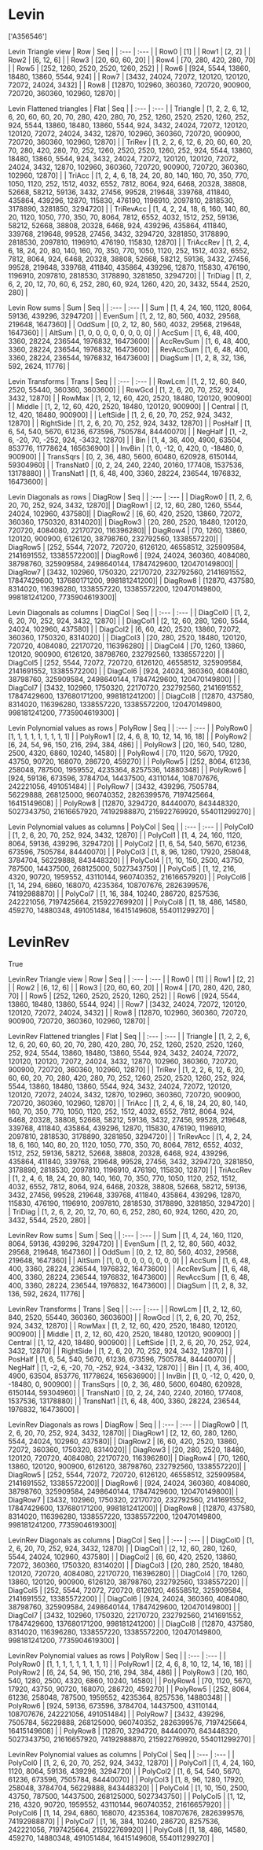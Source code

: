 # Levin
['A356546']

Levin Triangle view
|  Row   |  Seq   |
| :---   |  :---  |
| Row0 | [1] |
| Row1 | [2, 2] |
| Row2 | [6, 12, 6] |
| Row3 | [20, 60, 60, 20] |
| Row4 | [70, 280, 420, 280, 70] |
| Row5 | [252, 1260, 2520, 2520, 1260, 252] |
| Row6 | [924, 5544, 13860, 18480, 13860, 5544, 924] |
| Row7 | [3432, 24024, 72072, 120120, 120120, 72072, 24024, 3432] |
| Row8 | [12870, 102960, 360360, 720720, 900900, 720720, 360360, 102960, 12870] |

Levin Flattened triangles
| Flat      |  Seq  |
| :---      | :---  |
| Triangle  | [1, 2, 2, 6, 12, 6, 20, 60, 60, 20, 70, 280, 420, 280, 70, 252, 1260, 2520, 2520, 1260, 252, 924, 5544, 13860, 18480, 13860, 5544, 924, 3432, 24024, 72072, 120120, 120120, 72072, 24024, 3432, 12870, 102960, 360360, 720720, 900900, 720720, 360360, 102960, 12870] |
| TriRev    | [1, 2, 2, 6, 12, 6, 20, 60, 60, 20, 70, 280, 420, 280, 70, 252, 1260, 2520, 2520, 1260, 252, 924, 5544, 13860, 18480, 13860, 5544, 924, 3432, 24024, 72072, 120120, 120120, 72072, 24024, 3432, 12870, 102960, 360360, 720720, 900900, 720720, 360360, 102960, 12870] |
| TriAcc    | [1, 2, 4, 6, 18, 24, 20, 80, 140, 160, 70, 350, 770, 1050, 1120, 252, 1512, 4032, 6552, 7812, 8064, 924, 6468, 20328, 38808, 52668, 58212, 59136, 3432, 27456, 99528, 219648, 339768, 411840, 435864, 439296, 12870, 115830, 476190, 1196910, 2097810, 2818530, 3178890, 3281850, 3294720] |
| TriRevAcc | [1, 4, 2, 24, 18, 6, 160, 140, 80, 20, 1120, 1050, 770, 350, 70, 8064, 7812, 6552, 4032, 1512, 252, 59136, 58212, 52668, 38808, 20328, 6468, 924, 439296, 435864, 411840, 339768, 219648, 99528, 27456, 3432, 3294720, 3281850, 3178890, 2818530, 2097810, 1196910, 476190, 115830, 12870] |
| TriAccRev | [1, 2, 4, 6, 18, 24, 20, 80, 140, 160, 70, 350, 770, 1050, 1120, 252, 1512, 4032, 6552, 7812, 8064, 924, 6468, 20328, 38808, 52668, 58212, 59136, 3432, 27456, 99528, 219648, 339768, 411840, 435864, 439296, 12870, 115830, 476190, 1196910, 2097810, 2818530, 3178890, 3281850, 3294720] |
| TriDiag   | [1, 2, 6, 2, 20, 12, 70, 60, 6, 252, 280, 60, 924, 1260, 420, 20, 3432, 5544, 2520, 280] |

Levin Row sums
| Sum       |   Seq  |
| :---      |  :---  |
| Sum       | [1, 4, 24, 160, 1120, 8064, 59136, 439296, 3294720] |
| EvenSum   | [1, 2, 12, 80, 560, 4032, 29568, 219648, 1647360] |
| OddSum    | [0, 2, 12, 80, 560, 4032, 29568, 219648, 1647360] |
| AltSum    | [1, 0, 0, 0, 0, 0, 0, 0, 0] |
| AccSum    | [1, 6, 48, 400, 3360, 28224, 236544, 1976832, 16473600] |
| AccRevSum | [1, 6, 48, 400, 3360, 28224, 236544, 1976832, 16473600] |
| RevAccSum | [1, 6, 48, 400, 3360, 28224, 236544, 1976832, 16473600] |
| DiagSum   | [1, 2, 8, 32, 136, 592, 2624, 11776] |

Levin Transforms
| Trans     |   Seq  |
| :---      |  :---  |
| RowLcm    | [1, 2, 12, 60, 840, 2520, 55440, 360360, 3603600] |
| RowGcd    | [1, 2, 6, 20, 70, 252, 924, 3432, 12870] |
| RowMax    | [1, 2, 12, 60, 420, 2520, 18480, 120120, 900900] |
| Middle    | [1, 2, 12, 60, 420, 2520, 18480, 120120, 900900] |
| Central   | [1, 12, 420, 18480, 900900] |
| LeftSide  | [1, 2, 6, 20, 70, 252, 924, 3432, 12870] |
| RightSide | [1, 2, 6, 20, 70, 252, 924, 3432, 12870] |
| PosHalf   | [1, 6, 54, 540, 5670, 61236, 673596, 7505784, 84440070] |
| NegHalf   | [1, -2, 6, -20, 70, -252, 924, -3432, 12870] |
| Bin       | [1, 4, 36, 400, 4900, 63504, 853776, 11778624, 165636900] |
| InvBin    | [1, 0, -12, 0, 420, 0, -18480, 0, 900900] |
| TransSqrs | [0, 2, 36, 480, 5600, 60480, 620928, 6150144, 59304960] |
| TransNat0 | [0, 2, 24, 240, 2240, 20160, 177408, 1537536, 13178880] |
| TransNat1 | [1, 6, 48, 400, 3360, 28224, 236544, 1976832, 16473600] |

Levin Diagonals as rows
| DiagRow  |   Seq  |
| :---     |  :---  |
| DiagRow0 | [1, 2, 6, 20, 70, 252, 924, 3432, 12870]|
| DiagRow1 | [2, 12, 60, 280, 1260, 5544, 24024, 102960, 437580]|
| DiagRow2 | [6, 60, 420, 2520, 13860, 72072, 360360, 1750320, 8314020]|
| DiagRow3 | [20, 280, 2520, 18480, 120120, 720720, 4084080, 22170720, 116396280]|
| DiagRow4 | [70, 1260, 13860, 120120, 900900, 6126120, 38798760, 232792560, 1338557220]|
| DiagRow5 | [252, 5544, 72072, 720720, 6126120, 46558512, 325909584, 2141691552, 13385572200]|
| DiagRow6 | [924, 24024, 360360, 4084080, 38798760, 325909584, 2498640144, 17847429600, 120470149800]|
| DiagRow7 | [3432, 102960, 1750320, 22170720, 232792560, 2141691552, 17847429600, 137680171200, 998181241200]|
| DiagRow8 | [12870, 437580, 8314020, 116396280, 1338557220, 13385572200, 120470149800, 998181241200, 7735904619300]|

Levin Diagonals as columns
| DiagCol  |   Seq  |
| :---     |  :---  |
| DiagCol0 | [1, 2, 6, 20, 70, 252, 924, 3432, 12870] |
| DiagCol1 | [2, 12, 60, 280, 1260, 5544, 24024, 102960, 437580] |
| DiagCol2 | [6, 60, 420, 2520, 13860, 72072, 360360, 1750320, 8314020] |
| DiagCol3 | [20, 280, 2520, 18480, 120120, 720720, 4084080, 22170720, 116396280] |
| DiagCol4 | [70, 1260, 13860, 120120, 900900, 6126120, 38798760, 232792560, 1338557220] |
| DiagCol5 | [252, 5544, 72072, 720720, 6126120, 46558512, 325909584, 2141691552, 13385572200] |
| DiagCol6 | [924, 24024, 360360, 4084080, 38798760, 325909584, 2498640144, 17847429600, 120470149800] |
| DiagCol7 | [3432, 102960, 1750320, 22170720, 232792560, 2141691552, 17847429600, 137680171200, 998181241200] |
| DiagCol8 | [12870, 437580, 8314020, 116396280, 1338557220, 13385572200, 120470149800, 998181241200, 7735904619300] |

Levin Polynomial values as rows
| PolyRow  |   Seq  |
| :---     |  :---  |
| PolyRow0 | [1, 1, 1, 1, 1, 1, 1, 1, 1] |
| PolyRow1 | [2, 4, 6, 8, 10, 12, 14, 16, 18] |
| PolyRow2 | [6, 24, 54, 96, 150, 216, 294, 384, 486] |
| PolyRow3 | [20, 160, 540, 1280, 2500, 4320, 6860, 10240, 14580] |
| PolyRow4 | [70, 1120, 5670, 17920, 43750, 90720, 168070, 286720, 459270] |
| PolyRow5 | [252, 8064, 61236, 258048, 787500, 1959552, 4235364, 8257536, 14880348] |
| PolyRow6 | [924, 59136, 673596, 3784704, 14437500, 43110144, 108707676, 242221056, 491051484] |
| PolyRow7 | [3432, 439296, 7505784, 56229888, 268125000, 960740352, 2826399576, 7197425664, 16415149608] |
| PolyRow8 | [12870, 3294720, 84440070, 843448320, 5027343750, 21616657920, 74192988870, 215922769920, 554011299270] |

Levin Polynomial values as columns
| PolyCol  |   Seq  |
| :---     |  :---  |
| PolyCol0 | [1, 2, 6, 20, 70, 252, 924, 3432, 12870] |
| PolyCol1 | [1, 4, 24, 160, 1120, 8064, 59136, 439296, 3294720] |
| PolyCol2 | [1, 6, 54, 540, 5670, 61236, 673596, 7505784, 84440070] |
| PolyCol3 | [1, 8, 96, 1280, 17920, 258048, 3784704, 56229888, 843448320] |
| PolyCol4 | [1, 10, 150, 2500, 43750, 787500, 14437500, 268125000, 5027343750] |
| PolyCol5 | [1, 12, 216, 4320, 90720, 1959552, 43110144, 960740352, 21616657920] |
| PolyCol6 | [1, 14, 294, 6860, 168070, 4235364, 108707676, 2826399576, 74192988870] |
| PolyCol7 | [1, 16, 384, 10240, 286720, 8257536, 242221056, 7197425664, 215922769920] |
| PolyCol8 | [1, 18, 486, 14580, 459270, 14880348, 491051484, 16415149608, 554011299270] |

# LevinRev
True

LevinRev Triangle view
|  Row   |  Seq   |
| :---   |  :---  |
| Row0 | [1] |
| Row1 | [2, 2] |
| Row2 | [6, 12, 6] |
| Row3 | [20, 60, 60, 20] |
| Row4 | [70, 280, 420, 280, 70] |
| Row5 | [252, 1260, 2520, 2520, 1260, 252] |
| Row6 | [924, 5544, 13860, 18480, 13860, 5544, 924] |
| Row7 | [3432, 24024, 72072, 120120, 120120, 72072, 24024, 3432] |
| Row8 | [12870, 102960, 360360, 720720, 900900, 720720, 360360, 102960, 12870] |

LevinRev Flattened triangles
| Flat      |  Seq  |
| :---      | :---  |
| Triangle  | [1, 2, 2, 6, 12, 6, 20, 60, 60, 20, 70, 280, 420, 280, 70, 252, 1260, 2520, 2520, 1260, 252, 924, 5544, 13860, 18480, 13860, 5544, 924, 3432, 24024, 72072, 120120, 120120, 72072, 24024, 3432, 12870, 102960, 360360, 720720, 900900, 720720, 360360, 102960, 12870] |
| TriRev    | [1, 2, 2, 6, 12, 6, 20, 60, 60, 20, 70, 280, 420, 280, 70, 252, 1260, 2520, 2520, 1260, 252, 924, 5544, 13860, 18480, 13860, 5544, 924, 3432, 24024, 72072, 120120, 120120, 72072, 24024, 3432, 12870, 102960, 360360, 720720, 900900, 720720, 360360, 102960, 12870] |
| TriAcc    | [1, 2, 4, 6, 18, 24, 20, 80, 140, 160, 70, 350, 770, 1050, 1120, 252, 1512, 4032, 6552, 7812, 8064, 924, 6468, 20328, 38808, 52668, 58212, 59136, 3432, 27456, 99528, 219648, 339768, 411840, 435864, 439296, 12870, 115830, 476190, 1196910, 2097810, 2818530, 3178890, 3281850, 3294720] |
| TriRevAcc | [1, 4, 2, 24, 18, 6, 160, 140, 80, 20, 1120, 1050, 770, 350, 70, 8064, 7812, 6552, 4032, 1512, 252, 59136, 58212, 52668, 38808, 20328, 6468, 924, 439296, 435864, 411840, 339768, 219648, 99528, 27456, 3432, 3294720, 3281850, 3178890, 2818530, 2097810, 1196910, 476190, 115830, 12870] |
| TriAccRev | [1, 2, 4, 6, 18, 24, 20, 80, 140, 160, 70, 350, 770, 1050, 1120, 252, 1512, 4032, 6552, 7812, 8064, 924, 6468, 20328, 38808, 52668, 58212, 59136, 3432, 27456, 99528, 219648, 339768, 411840, 435864, 439296, 12870, 115830, 476190, 1196910, 2097810, 2818530, 3178890, 3281850, 3294720] |
| TriDiag   | [1, 2, 6, 2, 20, 12, 70, 60, 6, 252, 280, 60, 924, 1260, 420, 20, 3432, 5544, 2520, 280] |

LevinRev Row sums
| Sum       |   Seq  |
| :---      |  :---  |
| Sum       | [1, 4, 24, 160, 1120, 8064, 59136, 439296, 3294720] |
| EvenSum   | [1, 2, 12, 80, 560, 4032, 29568, 219648, 1647360] |
| OddSum    | [0, 2, 12, 80, 560, 4032, 29568, 219648, 1647360] |
| AltSum    | [1, 0, 0, 0, 0, 0, 0, 0, 0] |
| AccSum    | [1, 6, 48, 400, 3360, 28224, 236544, 1976832, 16473600] |
| AccRevSum | [1, 6, 48, 400, 3360, 28224, 236544, 1976832, 16473600] |
| RevAccSum | [1, 6, 48, 400, 3360, 28224, 236544, 1976832, 16473600] |
| DiagSum   | [1, 2, 8, 32, 136, 592, 2624, 11776] |

LevinRev Transforms
| Trans     |   Seq  |
| :---      |  :---  |
| RowLcm    | [1, 2, 12, 60, 840, 2520, 55440, 360360, 3603600] |
| RowGcd    | [1, 2, 6, 20, 70, 252, 924, 3432, 12870] |
| RowMax    | [1, 2, 12, 60, 420, 2520, 18480, 120120, 900900] |
| Middle    | [1, 2, 12, 60, 420, 2520, 18480, 120120, 900900] |
| Central   | [1, 12, 420, 18480, 900900] |
| LeftSide  | [1, 2, 6, 20, 70, 252, 924, 3432, 12870] |
| RightSide | [1, 2, 6, 20, 70, 252, 924, 3432, 12870] |
| PosHalf   | [1, 6, 54, 540, 5670, 61236, 673596, 7505784, 84440070] |
| NegHalf   | [1, -2, 6, -20, 70, -252, 924, -3432, 12870] |
| Bin       | [1, 4, 36, 400, 4900, 63504, 853776, 11778624, 165636900] |
| InvBin    | [1, 0, -12, 0, 420, 0, -18480, 0, 900900] |
| TransSqrs | [0, 2, 36, 480, 5600, 60480, 620928, 6150144, 59304960] |
| TransNat0 | [0, 2, 24, 240, 2240, 20160, 177408, 1537536, 13178880] |
| TransNat1 | [1, 6, 48, 400, 3360, 28224, 236544, 1976832, 16473600] |

LevinRev Diagonals as rows
| DiagRow  |   Seq  |
| :---     |  :---  |
| DiagRow0 | [1, 2, 6, 20, 70, 252, 924, 3432, 12870]|
| DiagRow1 | [2, 12, 60, 280, 1260, 5544, 24024, 102960, 437580]|
| DiagRow2 | [6, 60, 420, 2520, 13860, 72072, 360360, 1750320, 8314020]|
| DiagRow3 | [20, 280, 2520, 18480, 120120, 720720, 4084080, 22170720, 116396280]|
| DiagRow4 | [70, 1260, 13860, 120120, 900900, 6126120, 38798760, 232792560, 1338557220]|
| DiagRow5 | [252, 5544, 72072, 720720, 6126120, 46558512, 325909584, 2141691552, 13385572200]|
| DiagRow6 | [924, 24024, 360360, 4084080, 38798760, 325909584, 2498640144, 17847429600, 120470149800]|
| DiagRow7 | [3432, 102960, 1750320, 22170720, 232792560, 2141691552, 17847429600, 137680171200, 998181241200]|
| DiagRow8 | [12870, 437580, 8314020, 116396280, 1338557220, 13385572200, 120470149800, 998181241200, 7735904619300]|

LevinRev Diagonals as columns
| DiagCol  |   Seq  |
| :---     |  :---  |
| DiagCol0 | [1, 2, 6, 20, 70, 252, 924, 3432, 12870] |
| DiagCol1 | [2, 12, 60, 280, 1260, 5544, 24024, 102960, 437580] |
| DiagCol2 | [6, 60, 420, 2520, 13860, 72072, 360360, 1750320, 8314020] |
| DiagCol3 | [20, 280, 2520, 18480, 120120, 720720, 4084080, 22170720, 116396280] |
| DiagCol4 | [70, 1260, 13860, 120120, 900900, 6126120, 38798760, 232792560, 1338557220] |
| DiagCol5 | [252, 5544, 72072, 720720, 6126120, 46558512, 325909584, 2141691552, 13385572200] |
| DiagCol6 | [924, 24024, 360360, 4084080, 38798760, 325909584, 2498640144, 17847429600, 120470149800] |
| DiagCol7 | [3432, 102960, 1750320, 22170720, 232792560, 2141691552, 17847429600, 137680171200, 998181241200] |
| DiagCol8 | [12870, 437580, 8314020, 116396280, 1338557220, 13385572200, 120470149800, 998181241200, 7735904619300] |

LevinRev Polynomial values as rows
| PolyRow  |   Seq  |
| :---     |  :---  |
| PolyRow0 | [1, 1, 1, 1, 1, 1, 1, 1, 1] |
| PolyRow1 | [2, 4, 6, 8, 10, 12, 14, 16, 18] |
| PolyRow2 | [6, 24, 54, 96, 150, 216, 294, 384, 486] |
| PolyRow3 | [20, 160, 540, 1280, 2500, 4320, 6860, 10240, 14580] |
| PolyRow4 | [70, 1120, 5670, 17920, 43750, 90720, 168070, 286720, 459270] |
| PolyRow5 | [252, 8064, 61236, 258048, 787500, 1959552, 4235364, 8257536, 14880348] |
| PolyRow6 | [924, 59136, 673596, 3784704, 14437500, 43110144, 108707676, 242221056, 491051484] |
| PolyRow7 | [3432, 439296, 7505784, 56229888, 268125000, 960740352, 2826399576, 7197425664, 16415149608] |
| PolyRow8 | [12870, 3294720, 84440070, 843448320, 5027343750, 21616657920, 74192988870, 215922769920, 554011299270] |

LevinRev Polynomial values as columns
| PolyCol  |   Seq  |
| :---     |  :---  |
| PolyCol0 | [1, 2, 6, 20, 70, 252, 924, 3432, 12870] |
| PolyCol1 | [1, 4, 24, 160, 1120, 8064, 59136, 439296, 3294720] |
| PolyCol2 | [1, 6, 54, 540, 5670, 61236, 673596, 7505784, 84440070] |
| PolyCol3 | [1, 8, 96, 1280, 17920, 258048, 3784704, 56229888, 843448320] |
| PolyCol4 | [1, 10, 150, 2500, 43750, 787500, 14437500, 268125000, 5027343750] |
| PolyCol5 | [1, 12, 216, 4320, 90720, 1959552, 43110144, 960740352, 21616657920] |
| PolyCol6 | [1, 14, 294, 6860, 168070, 4235364, 108707676, 2826399576, 74192988870] |
| PolyCol7 | [1, 16, 384, 10240, 286720, 8257536, 242221056, 7197425664, 215922769920] |
| PolyCol8 | [1, 18, 486, 14580, 459270, 14880348, 491051484, 16415149608, 554011299270] |

